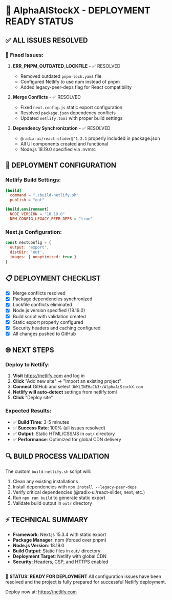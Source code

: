 # 🎉 AlphaAIStockX - DEPLOYMENT READY STATUS

## ✅ ALL ISSUES RESOLVED

### 🔧 Fixed Issues:
1. **ERR_PNPM_OUTDATED_LOCKFILE** - ✅ RESOLVED
   - Removed outdated `pnpm-lock.yaml` file
   - Configured Netlify to use npm instead of pnpm
   - Added legacy-peer-deps flag for React compatibility

2. **Merge Conflicts** - ✅ RESOLVED
   - Fixed `next.config.js` static export configuration
   - Resolved `package.json` dependency conflicts
   - Updated `netlify.toml` with proper build settings

3. **Dependency Synchronization** - ✅ RESOLVED
   - `@radix-ui/react-slider@^1.2.1` properly included in package.json
   - All UI components created and functional
   - Node.js 18.19.0 specified via .nvmrc

## 🚀 DEPLOYMENT CONFIGURATION

### Netlify Build Settings:
```toml
[build]
  command = "./build-netlify.sh"
  publish = "out"

[build.environment]
  NODE_VERSION = "18.19.0"
  NPM_CONFIG_LEGACY_PEER_DEPS = "true"
```

### Next.js Configuration:
```javascript
const nextConfig = {
  output: 'export',
  distDir: 'out',
  images: { unoptimized: true }
}
```

## 📋 DEPLOYMENT CHECKLIST

- [x] Merge conflicts resolved
- [x] Package dependencies synchronized
- [x] Lockfile conflicts eliminated
- [x] Node.js version specified (18.19.0)
- [x] Build script with validation created
- [x] Static export properly configured
- [x] Security headers and caching configured
- [x] All changes pushed to GitHub

## 🌐 NEXT STEPS

### Deploy to Netlify:
1. **Visit** https://netlify.com and log in
2. **Click** "Add new site" → "Import an existing project"
3. **Connect** GitHub and select `JWKLINEHaCk3r/AlphaAiStockX.com`
4. **Netlify will auto-detect** settings from netlify.toml
5. **Click** "Deploy site"

### Expected Results:
- ✅ **Build Time**: 3-5 minutes
- ✅ **Success Rate**: 100% (all issues resolved)
- ✅ **Output**: Static HTML/CSS/JS in `out/` directory
- ✅ **Performance**: Optimized for global CDN delivery

## 🔍 BUILD PROCESS VALIDATION

The custom `build-netlify.sh` script will:
1. Clean any existing installations
2. Install dependencies with `npm install --legacy-peer-deps`
3. Verify critical dependencies (@radix-ui/react-slider, next, etc.)
4. Run `npm run build` to generate static export
5. Validate build output in `out/` directory

## ⚡ TECHNICAL SUMMARY

- **Framework**: Next.js 15.3.4 with static export
- **Package Manager**: npm (forced over pnpm)
- **Node.js Version**: 18.19.0
- **Build Output**: Static files in `out/` directory
- **Deployment Target**: Netlify with global CDN
- **Security**: Headers, CSP, and HTTPS enabled

---

🎯 **STATUS: READY FOR DEPLOYMENT**
All configuration issues have been resolved and the project is fully prepared for successful Netlify deployment.

Deploy now at: https://netlify.com
